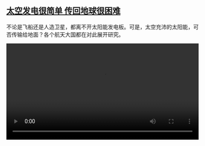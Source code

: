 <!--1672564624000-->
[太空发电很简单 传回地球很困难](https://www.dw.com/zh/%E5%A4%AA%E7%A9%BA%E5%8F%91%E7%94%B5%E5%BE%88%E7%AE%80%E5%8D%95%20%E4%BC%A0%E5%9B%9E%E5%9C%B0%E7%90%83%E5%BE%88%E5%9B%B0%E9%9A%BE/a-63956792)
------

<p>不论是飞船还是人造卫星，都离不开太阳能发电板。可是，太空充沛的太阳能，可否传输给地面？各个航天大国都在对此展开研究。</small></p><video src="https://tvdownloaddw-a.akamaihd.net/dwtv_video/flv/vdt_zh/2022/bchi221201_001_pvweltallwide_01r_AVC_1280x720.mp4" controls style="width:100%"></video>
